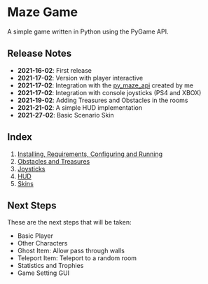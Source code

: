 # Maze Game

A simple game written in Python using the PyGame API.

## Release Notes

 * **2021-16-02**: First release
 * **2021-17-02**: Version with player interactive
 * **2021-17-02**: Integration with the [py_maze_api](https://github.com/ortolanph/py_maze_api) created by me
 * **2021-17-02**: Integration with console joysticks (PS4 and XBOX)
 * **2021-19-02**: Adding Treasures and Obstacles in the rooms
 * **2021-21-02**: A simple HUD implementation
 * **2021-27-02**: Basic Scenario Skin

## Index

 1. [Installing, Requirements, Configuring and Running](docs/technotes.md)
 2. [Obstacles and Treasures](docs/obstaclesandtreasures.md)
 3. [Joysticks](docs/joysticks.md)
 4. [HUD](docs/hud.md)
 5. [Skins](docs/skins.md)

## Next Steps

These are the next steps that will be taken:

 * Basic Player
 * Other Characters
 * Ghost Item: Allow pass through walls
 * Teleport Item: Teleport to a random room
 * Statistics and Trophies
 * Game Setting GUI